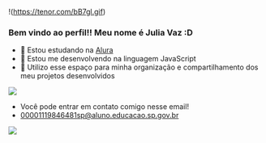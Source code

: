 !(https://tenor.com/bB7gl.gif)

###  Bem vindo ao perfil!! Meu nome é Julia Vaz :D
- 🔭 Estou estudando na [Alura](https://www.alura.com.br)
- 🌱 Estou me desenvolvendo na linguagem JavaScript
- 💬 Utilizo esse espaço para minha organização e compartilhamento dos meu projetos desenvolvidos

![](https://media1.tenor.com/m/zE4ozkXHGWAAAAAC/sylveon.gif)

- Você pode entrar em contato comigo nesse email!
- 00001119846481sp@aluno.educacao.sp.gov.br

![](https://tenor.com/bXjsr.gif)
